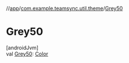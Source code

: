 //[app](../../index.md)/[com.example.teamsync.util.theme](index.md)/[Grey50](-grey50.md)

# Grey50

[androidJvm]\
val [Grey50](-grey50.md): [Color](https://developer.android.com/reference/kotlin/androidx/compose/ui/graphics/Color.html)
